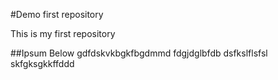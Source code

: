 #Demo first repository

This is my first repository



##Ipsum Below
gdfdskvkbgkfbgdmmd
fdgjdglbfdb
dsfkslflsfsl
skfgksgkkffddd